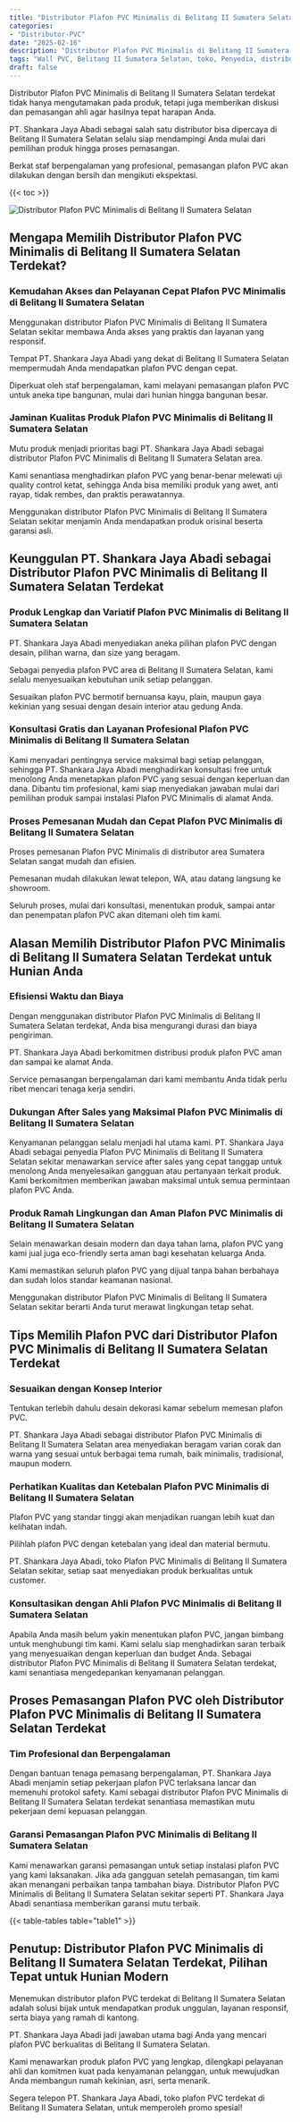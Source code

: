 ```yaml
---
title: "Distributor Plafon PVC Minimalis di Belitang II Sumatera Selatan"
categories: 
- "Distributor-PVC"
date: "2025-02-16"
description: "Distributor Plafon PVC Minimalis di Belitang II Sumatera Selatan untuk hunian, perkantoran, serta gerai. Panel berkualitas, variasi motif, pilihan warna elegan, beserta servis penempatan dikerjakan oleh tenaga ahli profesional dan jaminan resmi!|Layanan penjualan Plafon PVC Minimalis di Belitang II Sumatera Selatan untuk kebutuhan hunian, perkantoran, atau gerai, beserta produk berkualitas dan pemasangan oleh teknisi profesional serta jaminan resmi.|Alternatif Plafon PVC Minimalis di Belitang II Sumatera Selatan yang terbukti untuk tempat tinggal, office, serta toko, dengan panel terbaik dan pemasangan dikerjakan oleh tenaga ahli ahli serta kepastian resmi.|Distribusi Plafon PVC Minimalis di Belitang II Sumatera Selatan bagi hunian, perkantoran, serta gerai, beserta material berkualitas dan instalasi ditangani oleh tenaga ahli profesional, dilengkapi dengan jaminan resmi.}"
tags: "Wall PVC, Belitang II Sumatera Selatan, toko, Penyedia, distributor"
draft: false
---
```


Distributor Plafon PVC Minimalis di Belitang II Sumatera Selatan terdekat tidak hanya mengutamakan pada produk, tetapi juga memberikan diskusi dan pemasangan ahli agar hasilnya tepat harapan Anda.

PT. Shankara Jaya Abadi sebagai salah satu distributor bisa dipercaya di Belitang II Sumatera Selatan selalu siap mendampingi Anda mulai dari pemilihan produk hingga proses pemasangan.

Berkat staf berpengalaman yang profesional, pemasangan plafon PVC akan dilakukan dengan bersih dan mengikuti ekspektasi.

{{< toc >}}

![Distributor Plafon PVC Minimalis di Belitang II Sumatera Selatan](/images/Distributor-PVC/Distributor-Plafon-PVC-Minimalis-di-Belitang-II-Sumatera-Selatan.png)


## Mengapa Memilih Distributor Plafon PVC Minimalis di Belitang II Sumatera Selatan Terdekat?

### Kemudahan Akses dan Pelayanan Cepat Plafon PVC Minimalis di Belitang II Sumatera Selatan

Menggunakan distributor Plafon PVC Minimalis di Belitang II Sumatera Selatan sekitar membawa Anda akses yang praktis dan layanan yang responsif.

Tempat PT. Shankara Jaya Abadi yang dekat di Belitang II Sumatera Selatan mempermudah Anda mendapatkan plafon PVC dengan cepat.

Diperkuat oleh staf berpengalaman, kami melayani pemasangan plafon PVC untuk aneka tipe bangunan, mulai dari hunian hingga bangunan besar.

### Jaminan Kualitas Produk Plafon PVC Minimalis di Belitang II Sumatera Selatan

Mutu produk menjadi prioritas bagi PT. Shankara Jaya Abadi sebagai distributor Plafon PVC Minimalis di Belitang II Sumatera Selatan area.

Kami senantiasa menghadirkan plafon PVC yang benar-benar melewati uji quality control ketat, sehingga Anda bisa memiliki produk yang awet, anti rayap, tidak rembes, dan praktis perawatannya.

Menggunakan distributor Plafon PVC Minimalis di Belitang II Sumatera Selatan sekitar menjamin Anda mendapatkan produk orisinal beserta garansi asli.

## Keunggulan PT. Shankara Jaya Abadi sebagai Distributor Plafon PVC Minimalis di Belitang II Sumatera Selatan Terdekat

### Produk Lengkap dan Variatif Plafon PVC Minimalis di Belitang II Sumatera Selatan

PT. Shankara Jaya Abadi menyediakan aneka pilihan plafon PVC dengan desain, pilihan warna, dan size yang beragam.

Sebagai penyedia plafon PVC area di Belitang II Sumatera Selatan, kami selalu menyesuaikan kebutuhan unik setiap pelanggan.

Sesuaikan plafon PVC bermotif bernuansa kayu, plain, maupun gaya kekinian yang sesuai dengan desain interior atau gedung Anda.

### Konsultasi Gratis dan Layanan Profesional Plafon PVC Minimalis di Belitang II Sumatera Selatan

Kami menyadari pentingnya service maksimal bagi setiap pelanggan, sehingga PT. Shankara Jaya Abadi menghadirkan konsultasi free untuk menolong Anda menetapkan plafon PVC yang sesuai dengan keperluan dan dana. Dibantu tim profesional, kami siap menyediakan jawaban mulai dari pemilihan produk sampai instalasi Plafon PVC Minimalis di alamat Anda.

### Proses Pemesanan Mudah dan Cepat Plafon PVC Minimalis di Belitang II Sumatera Selatan

Proses pemesanan Plafon PVC Minimalis di distributor area Sumatera Selatan sangat mudah dan efisien.

Pemesanan mudah dilakukan lewat telepon, WA, atau datang langsung ke showroom.

Seluruh proses, mulai dari konsultasi, menentukan produk, sampai antar dan penempatan plafon PVC akan ditemani oleh tim kami.

## Alasan Memilih Distributor Plafon PVC Minimalis di Belitang II Sumatera Selatan Terdekat untuk Hunian Anda

### Efisiensi Waktu dan Biaya

Dengan menggunakan distributor Plafon PVC Minimalis di Belitang II Sumatera Selatan terdekat, Anda bisa mengurangi durasi dan biaya pengiriman.

PT. Shankara Jaya Abadi berkomitmen distribusi produk plafon PVC aman dan sampai ke alamat Anda.

Service pemasangan berpengalaman dari kami membantu Anda tidak perlu ribet mencari tenaga kerja sendiri.

### Dukungan After Sales yang Maksimal Plafon PVC Minimalis di Belitang II Sumatera Selatan

Kenyamanan pelanggan selalu menjadi hal utama kami. PT. Shankara Jaya Abadi sebagai penyedia Plafon PVC Minimalis di Belitang II Sumatera Selatan sekitar menawarkan service after sales yang cepat tanggap untuk menolong Anda menyelesaikan gangguan atau pertanyaan terkait produk. Kami berkomitmen memberikan jawaban maksimal untuk semua permintaan plafon PVC Anda.

### Produk Ramah Lingkungan dan Aman Plafon PVC Minimalis di Belitang II Sumatera Selatan

Selain menawarkan desain modern dan daya tahan lama, plafon PVC yang kami jual juga eco-friendly serta aman bagi kesehatan keluarga Anda.

Kami memastikan seluruh plafon PVC yang dijual tanpa bahan berbahaya dan sudah lolos standar keamanan nasional.

Menggunakan distributor Plafon PVC Minimalis di Belitang II Sumatera Selatan sekitar berarti Anda turut merawat lingkungan tetap sehat.

## Tips Memilih Plafon PVC dari Distributor Plafon PVC Minimalis di Belitang II Sumatera Selatan Terdekat

### Sesuaikan dengan Konsep Interior

Tentukan terlebih dahulu desain dekorasi kamar sebelum memesan plafon PVC.

PT. Shankara Jaya Abadi sebagai distributor Plafon PVC Minimalis di Belitang II Sumatera Selatan area menyediakan beragam varian corak dan warna yang sesuai untuk berbagai tema rumah, baik minimalis, tradisional, maupun modern.

### Perhatikan Kualitas dan Ketebalan Plafon PVC Minimalis di Belitang II Sumatera Selatan

Plafon PVC yang standar tinggi akan menjadikan ruangan lebih kuat dan kelihatan indah.

Pilihlah plafon PVC dengan ketebalan yang ideal dan material bermutu.

PT. Shankara Jaya Abadi, toko Plafon PVC Minimalis di Belitang II Sumatera Selatan sekitar, setiap saat menyediakan produk berkualitas untuk customer.

### Konsultasikan dengan Ahli Plafon PVC Minimalis di Belitang II Sumatera Selatan

Apabila Anda masih belum yakin menentukan plafon PVC, jangan bimbang untuk menghubungi tim kami. Kami selalu siap menghadirkan saran terbaik yang menyesuaikan dengan keperluan dan budget Anda. Sebagai distributor Plafon PVC Minimalis di Belitang II Sumatera Selatan terdekat, kami senantiasa mengedepankan kenyamanan pelanggan.

## Proses Pemasangan Plafon PVC oleh Distributor Plafon PVC Minimalis di Belitang II Sumatera Selatan Terdekat

### Tim Profesional dan Berpengalaman

Dengan bantuan tenaga pemasang berpengalaman, PT. Shankara Jaya Abadi menjamin setiap pekerjaan plafon PVC terlaksana lancar dan memenuhi protokol safety. Kami sebagai distributor Plafon PVC Minimalis di Belitang II Sumatera Selatan terdekat senantiasa memastikan mutu pekerjaan demi kepuasan pelanggan.

### Garansi Pemasangan Plafon PVC Minimalis di Belitang II Sumatera Selatan

Kami menawarkan garansi pemasangan untuk setiap instalasi plafon PVC yang kami laksanakan. Jika ada gangguan setelah pemasangan, tim kami akan menangani perbaikan tanpa tambahan biaya. Distributor Plafon PVC Minimalis di Belitang II Sumatera Selatan sekitar seperti PT. Shankara Jaya Abadi senantiasa memberikan garansi mutu terbaik.

{{< table-tables table="table1" >}}

## Penutup: Distributor Plafon PVC Minimalis di Belitang II Sumatera Selatan Terdekat, Pilihan Tepat untuk Hunian Modern

Menemukan distributor plafon PVC terdekat di Belitang II Sumatera Selatan adalah solusi bijak untuk mendapatkan produk unggulan, layanan responsif, serta biaya yang ramah di kantong.

PT. Shankara Jaya Abadi jadi jawaban utama bagi Anda yang mencari plafon PVC berkualitas di Belitang II Sumatera Selatan.

Kami menawarkan produk plafon PVC yang lengkap, dilengkapi pelayanan ahli dan komitmen kuat pada kenyamanan pelanggan, untuk mewujudkan Anda membangun rumah kekinian, asri, serta menarik.

Segera telepon PT. Shankara Jaya Abadi, toko plafon PVC terdekat di Belitang II Sumatera Selatan, untuk memperoleh promo spesial!